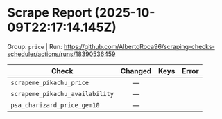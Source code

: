 # Scrape Report (2025-10-09T22:17:14.145Z)

Group: `price`  |  Run: https://github.com/AlbertoRoca96/scraping-checks-scheduler/actions/runs/18390536459

| Check | Changed | Keys | Error |
|---|:---:|:--|:--|
| `scrapeme_pikachu_price` | — |  |  |
| `scrapeme_pikachu_availability` | — |  |  |
| `psa_charizard_price_gem10` | — |  |  |
